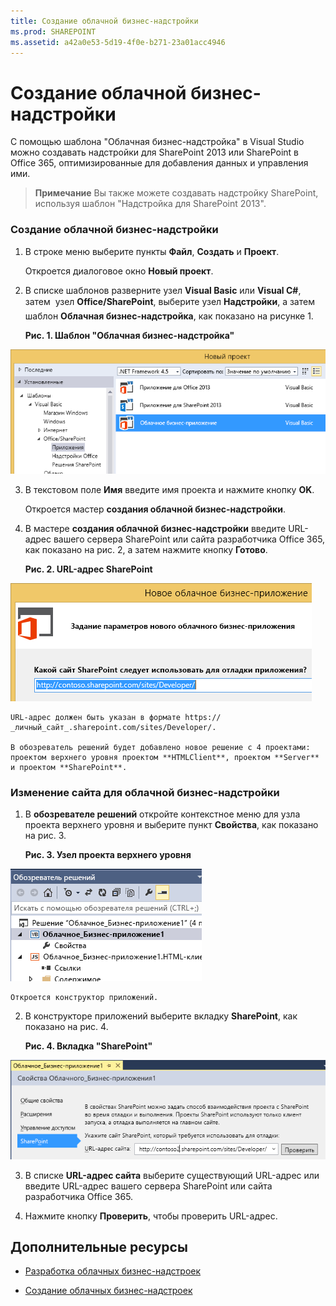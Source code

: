 ```yaml
---
title: Создание облачной бизнес-надстройки
ms.prod: SHAREPOINT
ms.assetid: a42a0e53-5d19-4f0e-b271-23a01acc4946
---
```



# Создание облачной бизнес-надстройки
С помощью шаблона "Облачная бизнес-надстройка" в Visual Studio можно создавать надстройки для SharePoint 2013 или SharePoint в Office 365, оптимизированные для добавления данных и управления ими.
> **Примечание**
> Вы также можете создавать надстройку SharePoint, используя шаблон "Надстройка для SharePoint 2013". 





### Создание облачной бизнес-надстройки


1. В строке меню выберите пункты **Файл**, **Создать** и **Проект**.

    Откроется диалоговое окно **Новый проект**.


2. В списке шаблонов разверните узел **Visual Basic** или **Visual C#**, затем  узел **Office/SharePoint**, выберите узел **Надстройки**, а затем  шаблон **Облачная бизнес-надстройка**, как показано на рисунке 1.

   **Рис. 1. Шаблон "Облачная бизнес-надстройка"**



![Шаблон для создания облачного бизнес-приложения](images/CloudBusinessApptemplate.PNG)





3. В текстовом поле **Имя** введите имя проекта и нажмите кнопку **OK**.

    Откроется мастер **создания облачной бизнес-надстройки**.


4. В мастере **создания облачной бизнес-надстройки** введите URL-адрес вашего сервера SharePoint или сайта разработчика Office 365, как показано на рис. 2, а затем нажмите кнопку **Готово**.

   **Рис. 2. URL-адрес SharePoint**



![URL-адрес SharePoint](images/SiteURL.PNG)


    URL-адрес должен быть указан в формате https://  _личный_сайт_.sharepoint.com/sites/Developer/.

    В обозреватель решений будет добавлено новое решение с 4 проектами: проектом верхнего уровня проектом **HTMLClient**, проектом **Server** и проектом **SharePoint**.



### Изменение сайта для облачной бизнес-надстройки


1. В **обозревателе решений** откройте контекстное меню для узла проекта верхнего уровня и выберите пункт **Свойства**, как показано на рис. 3.

   **Рис. 3. Узел проекта верхнего уровня**



![Узел проекта верхнего уровня](images/Top-levelprojectnode.PNG)


    Откроется конструктор приложений.


2. В конструкторе приложений выберите вкладку **SharePoint**, как показано на рис. 4.

   **Рис. 4. Вкладка "SharePoint"**



![Вкладка свойств SharePoint](images/SharePointtab.PNG)





3. В списке **URL-адрес сайта** выберите существующий URL-адрес или введите URL-адрес вашего сервера SharePoint или сайта разработчика Office 365.


4. Нажмите кнопку **Проверить**, чтобы проверить URL-адрес.



## Дополнительные ресурсы
<a name="bk_addresources"> </a>


-  [Разработка облачных бизнес-надстроек](develop-cloud-business-add-ins.md)


-  [Создание облачных бизнес-надстроек](create-cloud-business-add-ins.md)



